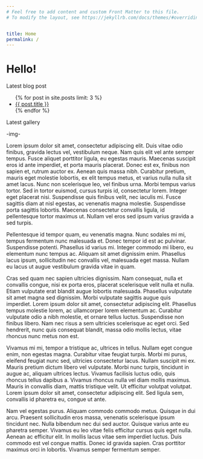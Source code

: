 ```yaml
---
# Feel free to add content and custom Front Matter to this file.
# To modify the layout, see https://jekyllrb.com/docs/themes/#overriding-theme-defaults


title: Home
permalink: /
---
```


# Hello!

Latest blog post

<ul>
  {% for post in site.posts limit: 3 %}
  <li><a href="{{ post.url }}" class="post-preview">{{ post.title }}</a></li>
  {% endfor %}
</ul>


Latest gallery

-img-



Lorem ipsum dolor sit amet, consectetur adipiscing elit. Duis vitae odio finibus, gravida lectus vel, vestibulum neque. Nam quis elit vel ante semper tempus. Fusce aliquet porttitor ligula, eu egestas mauris. Maecenas suscipit eros id ante imperdiet, et porta mauris placerat. Donec est ex, finibus non sapien et, rutrum auctor ex. Aenean quis massa nibh. Curabitur pretium, mauris eget molestie lobortis, ex elit tempus metus, et varius nulla nulla sit amet lacus. Nunc non scelerisque leo, vel finibus urna. Morbi tempus varius tortor. Sed in tortor euismod, cursus turpis id, consectetur lorem. Integer eget placerat nisi. Suspendisse quis finibus velit, nec iaculis mi. Fusce sagittis diam at nisl egestas, ac venenatis magna molestie. Suspendisse porta sagittis lobortis. Maecenas consectetur convallis ligula, id pellentesque tortor maximus ut. Nullam vel eros sed ipsum varius gravida a sed turpis.  


Pellentesque id tempor quam, eu venenatis magna. Nunc sodales mi mi, tempus fermentum nunc malesuada et. Donec tempor id est ac pulvinar. Suspendisse potenti. Phasellus id varius mi. Integer commodo mi libero, eu elementum nunc tempus ac. Aliquam sit amet dignissim enim. Phasellus lacus ipsum, sollicitudin nec convallis vel, malesuada eget massa. Nullam eu lacus ut augue vestibulum gravida vitae in quam.


Cras sed quam nec sapien ultricies dignissim. Nam consequat, nulla et convallis congue, nisi ex porta eros, placerat scelerisque velit nulla et nulla. Etiam vulputate erat blandit augue lobortis malesuada. Phasellus vulputate sit amet magna sed dignissim. Morbi vulputate sagittis augue quis imperdiet. Lorem ipsum dolor sit amet, consectetur adipiscing elit. Phasellus tempus molestie lorem, ac ullamcorper lorem elementum ac. Curabitur vulputate odio a nibh molestie, et ornare tellus luctus. Suspendisse non finibus libero. Nam nec risus a sem ultricies scelerisque ac eget orci. Sed hendrerit, nunc quis consequat blandit, massa odio mollis lectus, vitae rhoncus nunc metus non est.


Vivamus mi mi, tempor a tristique ac, ultrices in tellus. Nullam eget congue enim, non egestas magna. Curabitur vitae feugiat turpis. Morbi mi purus, eleifend feugiat nunc sed, ultricies consectetur lacus. Nullam suscipit mi ex. Mauris pretium dictum libero vel vulputate. Morbi nunc turpis, tincidunt in augue ac, aliquam ultrices lectus. Vivamus facilisis luctus odio, quis rhoncus tellus dapibus a. Vivamus rhoncus nulla vel diam mollis maximus. Mauris in convallis diam, mattis tristique velit. Ut efficitur volutpat volutpat. Lorem ipsum dolor sit amet, consectetur adipiscing elit. Sed ligula sem, convallis id pharetra eu, congue ut ante.


Nam vel egestas purus. Aliquam commodo commodo metus. Quisque in dui arcu. Praesent sollicitudin eros massa, venenatis scelerisque ipsum tincidunt nec. Nulla bibendum nec dui sed auctor. Quisque varius ante eu pharetra semper. Vivamus eu leo vitae felis efficitur cursus quis eget nulla. Aenean ac efficitur elit. In mollis lacus vitae sem imperdiet luctus. Duis commodo est vel congue mattis. Donec id gravida sapien. Cras porttitor maximus orci in lobortis. Vivamus semper fermentum semper.